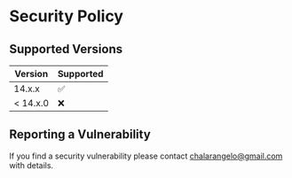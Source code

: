 # Security Policy

## Supported Versions

| Version | Supported          |
| ------- | ------------------ |
| 14.x.x   | :white_check_mark: |
| < 14.x.0   | :x:                |

## Reporting a Vulnerability

If you find a security vulnerability please contact chalarangelo@gmail.com with details.
